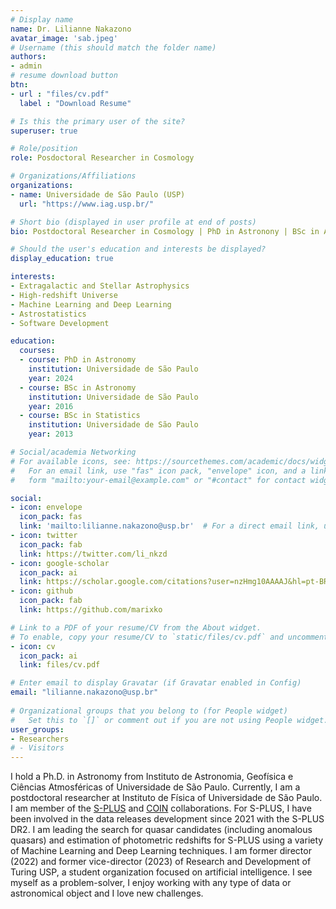 ```yaml
---
# Display name
name: Dr. Lilianne Nakazono
avatar_image: 'sab.jpeg'
# Username (this should match the folder name)
authors:
- admin
# resume download button
btn:
- url : "files/cv.pdf"
  label : "Download Resume"

# Is this the primary user of the site?
superuser: true

# Role/position
role: Posdoctoral Researcher in Cosmology

# Organizations/Affiliations
organizations:
- name: Universidade de São Paulo (USP)
  url: "https://www.iag.usp.br/"

# Short bio (displayed in user profile at end of posts)
bio: Postdoctoral Researcher in Cosmology | PhD in Astronony | BSc in Astronomy and Statistics

# Should the user's education and interests be displayed?
display_education: true

interests:
- Extragalactic and Stellar Astrophysics
- High-redshift Universe
- Machine Learning and Deep Learning
- Astrostatistics
- Software Development

education:
  courses:
  - course: PhD in Astronomy
    institution: Universidade de São Paulo
    year: 2024
  - course: BSc in Astronomy
    institution: Universidade de São Paulo
    year: 2016
  - course: BSc in Statistics
    institution: Universidade de São Paulo
    year: 2013

# Social/academia Networking
# For available icons, see: https://sourcethemes.com/academic/docs/widgets/#icons
#   For an email link, use "fas" icon pack, "envelope" icon, and a link in the
#   form "mailto:your-email@example.com" or "#contact" for contact widget.

social:
- icon: envelope
  icon_pack: fas
  link: 'mailto:lilianne.nakazono@usp.br'  # For a direct email link, use "mailto:test@example.org".
- icon: twitter
  icon_pack: fab
  link: https://twitter.com/li_nkzd
- icon: google-scholar
  icon_pack: ai
  link: https://scholar.google.com/citations?user=nzHmg10AAAAJ&hl=pt-BR
- icon: github
  icon_pack: fab
  link: https://github.com/marixko

# Link to a PDF of your resume/CV from the About widget.
# To enable, copy your resume/CV to `static/files/cv.pdf` and uncomment the lines below.  
- icon: cv
  icon_pack: ai
  link: files/cv.pdf

# Enter email to display Gravatar (if Gravatar enabled in Config)
email: "lilianne.nakazono@usp.br"
  
# Organizational groups that you belong to (for People widget)
#   Set this to `[]` or comment out if you are not using People widget.  
user_groups:
- Researchers
# - Visitors
---
```


I hold a Ph.D. in Astronomy from Instituto de Astronomia, Geofísica e Ciências Atmosféricas of Universidade de São Paulo. Currently, I am a postdoctoral researcher at Instituto de Física of Universidade de São Paulo. I am member of the [S-PLUS](https://www.splus.iag.usp.br) and [COIN](https://cosmostatistics-initiative.org/) collaborations. For S-PLUS, I have been involved in the data releases development since 2021 with the S-PLUS DR2. I am leading the search for quasar candidates (including anomalous quasars) and estimation of photometric redshifts for S-PLUS using a variety of Machine Learning and Deep Learning techniques. I am former director (2022) and former vice-director (2023) of Research and Development of Turing USP, a student organization focused on artificial intelligence. I see myself as a problem-solver, I enjoy working with any type of data or astronomical object and I love new challenges. 